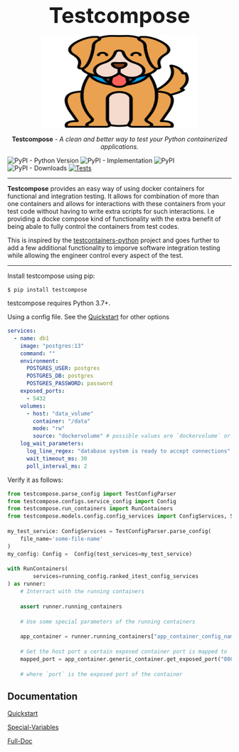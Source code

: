 <h1 align="center" style="font-size: 3rem; margin: -15px 0">
Testcompose
</h1>



<p align="center" style="margin: 30px 0 10px">
  <img width="350" height="208" src="docs/images/testcompose.png" alt='Testcompose'>
</p>

<p align="center"><strong>Testcompose</strong> <em>- A clean and better way to test your Python containerized applications.</em></p>



![PyPI - Python Version](https://img.shields.io/pypi/pyversions/testcompose)
![PyPI - Implementation](https://img.shields.io/pypi/implementation/testcompose)
![PyPI](https://img.shields.io/pypi/v/testcompose)
![PyPI - Downloads](https://img.shields.io/pypi/dm/testcompose)
[![Tests](https://github.com/rugging24/python-testcompose/workflows/RunningTests/badge.svg)](https://github.com/rugging24/python-testcompose/blob/main/.github/workflows/tests.yaml)


---

**Testcompose** provides an easy way of using docker containers for functional and integration testing. It allows for combination of more than one containers and allows for interactions with these containers from your test code without having to write extra scripts for such interactions. I.e providing a docke compose kind of functionality with the extra benefit of being abale to fully control the containers from test codes.

This is inspired by the  [testcontainers-python](https://testcontainers-python.readthedocs.io/en/latest/index.html#) project and goes further to add a few additional functionality to imporve software integration testing while allowing the engineer control every aspect of the test.

---

Install testcompose using pip:

```shell
$ pip install testcompose
```

testcompose requires Python 3.7+.

Using a config file. See the [Quickstart](https://github.com/rugging24/python-testcompose/blob/main/docs/quickstart.md) for other options

```yaml
services:
  - name: db1
    image: "postgres:13"
    command: ""
    environment:
      POSTGRES_USER: postgres
      POSTGRES_DB: postgres
      POSTGRES_PASSWORD: password
    exposed_ports:
      - 5432
    volumes:
      - host: "data_volume"
        container: "/data"
        mode: "rw"
        source: "dockervolume" # possible values are `dockervolume` or `filesystem`
    log_wait_parameters:
      log_line_regex: "database system is ready to accept connections"
      wait_timeout_ms: 30
      poll_interval_ms: 2
```

Verify it as follows:

```python
from testcompose.parse_config import TestConfigParser
from testcompose.configs.service_config import Config
from testcompose.run_containers import RunContainers
from testcompose.models.config.config_services import ConfigServices, Service

my_test_service: ConfigServices = TestConfigParser.parse_config(
    file_name='some-file-name'
)
my_config: Config =  Config(test_services=my_test_service)

with RunContainers(
        services=running_config.ranked_itest_config_services
) as runner:
    # Interract with the running containers

    assert runner.running_containers

    # Use some special parameters of the running containers

    app_container = runner.running_containers["app_container_config_name"].config_environment_variables

    # Get the host port a certain exposed container port is mapped to
    mapped_port = app_container.generic_container.get_exposed_port("8000")

    # where `port` is the exposed port of the container


```


## Documentation

[Quickstart](https://github.com/rugging24/python-testcompose/blob/main/docs/quickstart.md)

[Special-Variables](https://github.com/rugging24/python-testcompose/blob/main/docs/environment_variables.md)

[Full-Doc](https://rugging24.github.io/python-testcompose/)
